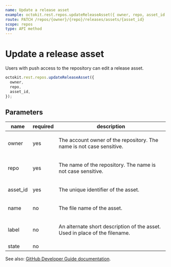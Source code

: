 ```yaml
---
name: Update a release asset
example: octokit.rest.repos.updateReleaseAsset({ owner, repo, asset_id })
route: PATCH /repos/{owner}/{repo}/releases/assets/{asset_id}
scope: repos
type: API method
---
```


# Update a release asset

Users with push access to the repository can edit a release asset.

```js
octokit.rest.repos.updateReleaseAsset({
  owner,
  repo,
  asset_id,
});
```

## Parameters

<table>
  <thead>
    <tr>
      <th>name</th>
      <th>required</th>
      <th>description</th>
    </tr>
  </thead>
  <tbody>
    <tr><td>owner</td><td>yes</td><td>

The account owner of the repository. The name is not case sensitive.

</td></tr>
<tr><td>repo</td><td>yes</td><td>

The name of the repository. The name is not case sensitive.

</td></tr>
<tr><td>asset_id</td><td>yes</td><td>

The unique identifier of the asset.

</td></tr>
<tr><td>name</td><td>no</td><td>

The file name of the asset.

</td></tr>
<tr><td>label</td><td>no</td><td>

An alternate short description of the asset. Used in place of the filename.

</td></tr>
<tr><td>state</td><td>no</td><td>

</td></tr>
  </tbody>
</table>

See also: [GitHub Developer Guide documentation](https://docs.github.com/enterprise-cloud@latest//rest/reference/repos#update-a-release-asset).

